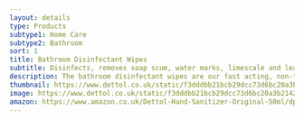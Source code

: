 ```yaml
---
layout: details
type: Products
subtype1: Home Care
subtype2: Bathroom
sort: 1
title: Bathroom Disinfectant Wipes
subtitle: Disinfects, removes soap scum, water marks, limescale and leaves your bathroom smelling fresh.
description: The bathroom disinfectant wipes are our fast acting, non-toxic chemical free formula kills 99.9% of bacteria* including E.coli, Streptococcus, Campylobacter and leaves no chemical residue.  with odour eliminating properties it will leave your bathroom smelling clean.
thumbnail: https://www.dettol.co.uk/static/f3dddbb21bcb29dcc73d6bc20a3b2142/ad85c/tb0ftykukozflgzjnur8.webp
image: https://www.dettol.co.uk/static/f3dddbb21bcb29dcc73d6bc20a3b2142/ad85c/tb0ftykukozflgzjnur8.webp
amazon: https://www.amazon.co.uk/Dettol-Hand-Sanitizer-Original-50ml/dp/B08HYQW9GP/ref=sr_1_4?keywords=dettol+instant+hand+sanitizer&qid=1661961971&refinements=p_76%3A419158031&rnid=419157031&rps=1&sprefix=dettol+instant+%2Caps%2C80&sr=8-4
---
```

